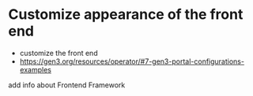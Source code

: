 # Customize appearance of the front end

* customize the front end
* https://gen3.org/resources/operator/#7-gen3-portal-configurations-examples

add info about Frontend Framework
